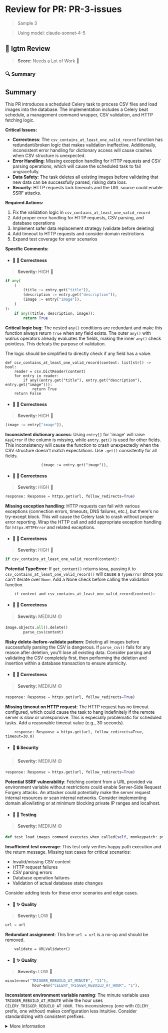 # Review for PR: PR-3-issues

> Sample 3

> Using model: claude-sonnet-4-5


## 🦉 lgtm Review

> **Score:** Needs a Lot of Work 🚨

### 🔍 Summary

## Summary

This PR introduces a scheduled Celery task to process CSV files and load images into the database. The implementation includes a Celery beat schedule, a management command wrapper, CSV validation, and HTTP fetching logic.

**Critical Issues:**
- **Correctness**: The `csv_contains_at_least_one_valid_record` function has redundant/broken logic that makes validation ineffective. Additionally, inconsistent error handling for dictionary access will cause crashes when CSV structure is unexpected.
- **Error Handling**: Missing exception handling for HTTP requests and CSV parsing operations, which will cause the scheduled task to fail ungracefully.
- **Data Safety**: The task deletes all existing images before validating that new data can be successfully parsed, risking data loss.
- **Security**: HTTP requests lack timeouts and the URL source could enable SSRF attacks.

**Required Actions:**
1. Fix the validation logic in `csv_contains_at_least_one_valid_record`
2. Add proper error handling for HTTP requests, CSV parsing, and database operations
3. Implement safer data replacement strategy (validate before deleting)
4. Add timeout to HTTP requests and consider domain restrictions
5. Expand test coverage for error scenarios


**Specific Comments:**

- #### 🦉 🎯 Correctness

> **Severity:** HIGH 🔴


`````python
if any(
    (
        (title := entry.get("title")),
        (description := entry.get("description")),
        (image := entry["image"]),
    )
):
    if any((title, description, image)):
        return True
`````


**Critical logic bug**: The nested `any()` conditions are redundant and make this function always return `True` when any field exists. The outer `any()` with walrus operators already evaluates the fields, making the inner `any()` check pointless. This defeats the purpose of validation.

The logic should be simplified to directly check if any field has a value.



`````suggestion
def csv_contains_at_least_one_valid_record(content: list[str]) -> bool:
    reader = csv.DictReader(content)
    for entry in reader:
        if any((entry.get("title"), entry.get("description"), entry.get("image"))):
            return True
    return False
`````




- #### 🦉 🎯 Correctness

> **Severity:** HIGH 🔴


`````python
(image := entry["image"]),
`````


**Inconsistent dictionary access**: Using `entry[]` for 'image' will raise `KeyError` if the column is missing, while `entry.get()` is used for other fields. This inconsistency will cause the function to crash unexpectedly when the CSV structure doesn't match expectations. Use `.get()` consistently for all fields.



`````suggestion
                (image := entry.get("image")),
`````




- #### 🦉 🎯 Correctness

> **Severity:** HIGH 🔴


`````python
response: Response = httpx.get(url, follow_redirects=True)
`````


**Missing exception handling**: HTTP requests can fail with various exceptions (connection errors, timeouts, DNS failures, etc.), but there's no try-except block. This will cause the Celery task to crash without proper error reporting. Wrap the HTTP call and add appropriate exception handling for `httpx.HTTPError` and related exceptions.




- #### 🦉 🎯 Correctness

> **Severity:** HIGH 🔴


`````python
if csv_contains_at_least_one_valid_record(content):
`````


**Potential TypeError**: If `get_content()` returns `None`, passing it to `csv_contains_at_least_one_valid_record()` will cause a `TypeError` since you can't iterate over `None`. Add a None check before calling the validation function.



`````suggestion
    if content and csv_contains_at_least_one_valid_record(content):
`````




- #### 🦉 🎯 Correctness

> **Severity:** MEDIUM 🟡


`````python
Image.objects.all().delete()
        parse_csv(content)
`````


**Risky delete-before-validate pattern**: Deleting all images before successfully parsing the CSV is dangerous. If `parse_csv()` fails for any reason after deletion, you'll lose all existing data. Consider parsing and validating the CSV completely first, then performing the deletion and insertion within a database transaction to ensure atomicity.




- #### 🦉 🎯 Correctness

> **Severity:** MEDIUM 🟡


`````python
response: Response = httpx.get(url, follow_redirects=True)
`````


**Missing timeout on HTTP request**: The HTTP request has no timeout configured, which could cause the task to hang indefinitely if the remote server is slow or unresponsive. This is especially problematic for scheduled tasks. Add a reasonable timeout value (e.g., 30 seconds).



`````suggestion
    response: Response = httpx.get(url, follow_redirects=True, timeout=30.0)
`````




- #### 🦉 🔒 Security

> **Severity:** MEDIUM 🟡


`````python
response: Response = httpx.get(url, follow_redirects=True)
`````


**Potential SSRF vulnerability**: Fetching content from a URL provided via environment variable without restrictions could enable Server-Side Request Forgery attacks. An attacker could potentially make the server request internal resources or scan internal networks. Consider implementing domain allowlisting or at minimum blocking private IP ranges and localhost.




- #### 🦉 🧪 Testing

> **Severity:** MEDIUM 🟡


`````python
def test_load_images_command_executes_when_called(self, monkeypatch: pytest.MonkeyPatch):
`````


**Insufficient test coverage**: This test only verifies happy path execution and the return message. Missing test cases for critical scenarios:
- Invalid/missing CSV content
- HTTP request failures
- CSV parsing errors
- Database operation failures
- Validation of actual database state changes

Consider adding tests for these error scenarios and edge cases.




- #### 🦉 ✨ Quality

> **Severity:** LOW 🔵


`````python
url = url
`````


**Redundant assignment**: This line `url = url` is a no-op and should be removed.



`````suggestion
    validate = URLValidator()
`````




- #### 🦉 ✨ Quality

> **Severity:** LOW 🔵


`````python
minute=env("TRIGGER_REBUILD_AT_MINUTE", "11"),
            hour=env("CELERY_TRIGGER_REBUILD_AT_HOUR", "1"),
`````


**Inconsistent environment variable naming**: The minute variable uses `TRIGGER_REBUILD_AT_MINUTE` while the hour uses `CELERY_TRIGGER_REBUILD_AT_HOUR`. This inconsistency (one with `CELERY_` prefix, one without) makes configuration less intuitive. Consider standardizing with consistent prefixes.








<details><summary>More information</summary>

- **Id**: `2dcd264d4e8542788f03f4ba6162d833`
- **Model**: `claude-sonnet-4-5`
- **Created at**: `2025-09-30T13:51:04.043245+00:00`


<details><summary>Usage summary</summary>

- **Request count**: `2`
- **Request tokens**: `23,424`
- **Response tokens**: `5,815`
- **Total tokens**: `29,239`

</details>


> See the [📚 lgtm-ai repository](https://github.com/elementsinteractive/lgtm-ai) for more information about lgtm.

</details>
